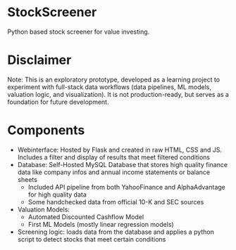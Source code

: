 # StockScreener
Python based stock screener for value investing.

# Disclaimer
Note: This is an exploratory prototype, developed as a learning project to experiment with full-stack data workflows (data pipelines, ML models, valuation logic, and visualization). It is not production-ready, but serves as a foundation for future development.

# Components
* Webinterface: Hosted by Flask and created in raw HTML, CSS and JS. Includes a filter and display of results that meet filtered conditions
* Database: Self-Hosted MySQL Database that stores high quality finance data like company infos and annual income statements or balance sheets
  - Included API pipeline from both YahooFinance and AlphaAdvantage for high quality data
  - Some handchecked data from official 10-K and SEC sources
* Valuation Models:
  - Automated Discounted Cashflow Model
  - First ML Models (mostly linear regression models)
* Screening logic: loads data from the database and applies a python script to detect stocks that meet certain conditions
